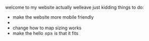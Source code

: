 welcome to my website 
actually welleave 
just kidding
things to do:
- make the website more mobile friendly
- <meta name="viewport" content="width=device-width, initial-scale=1.0">
- change how to map sizing works
- make the hello $\le$p$\ge$ is that it fits
